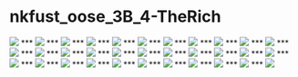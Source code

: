 nkfust_oose_3B_4-TheRich
========================
<img src="http://xpy.calfhost.com/Images/Page1.jpg">
***
<img src="http://xpy.calfhost.com/Images/Page2.jpg">
***
<img src="http://xpy.calfhost.com/Images/Page3.jpg">
***
<img src="http://xpy.calfhost.com/Images/Page4.jpg">
***
<img src="http://xpy.calfhost.com/Images/Page5.jpg">
***
<img src="http://xpy.calfhost.com/Images/Page6.jpg">
***
<img src="http://xpy.calfhost.com/Images/Page7.jpg">
***
<img src="http://xpy.calfhost.com/Images/Page8.jpg">
***
<img src="http://xpy.calfhost.com/Images/Page9.jpg">
***
<img src="http://xpy.calfhost.com/Images/Page10.jpg">
***
<img src="http://xpy.calfhost.com/Images/Page11.jpg">
***
<img src="http://xpy.calfhost.com/Images/Page12.jpg">
***
<img src="http://xpy.calfhost.com/Images/Page13.jpg">
***
<img src="http://xpy.calfhost.com/Images/Page14.jpg">
***
<img src="http://xpy.calfhost.com/Images/Page15.jpg">
***
<img src="https://fbcdn-sphotos-b-a.akamaihd.net/hphotos-ak-xap1/v/t1.0-9/10885604_762461387179324_2421774954107550776_n.jpg?oh=70f5f93fcdf1aa906276c5559b013c2c&oe=5509000A&__gda__=1425823190_4135e8b026f2f73493c482dd4839d0de">
***
<img src="http://xpy.calfhost.com/Images/Page16.jpg">
***
<img src="http://xpy.calfhost.com/Images/Page17.jpg">
***
<img src="http://i.imgur.com/LwTVTYL.jpg">
***
<img src="http://xpy.calfhost.com/Images/Page19.jpg">
***
<img src="http://xpy.calfhost.com/Images/Page20.jpg">
***
<img src="http://xpy.calfhost.com/Images/Page21.jpg">
***
<img src="http://xpy.calfhost.com/Images/Page22.jpg">
***
<img src="http://xpy.calfhost.com/Images/Page23.jpg">
***
<img src="http://xpy.calfhost.com/Images/Page24.jpg">
***
<img src="http://i.imgur.com/dSKiLk9.jpg">
***
<img src="http://i.imgur.com/TJYrSwG.jpg">
***
<img src="http://i.imgur.com/d9ZYokp.jpg">
***
<img src="http://i.imgur.com/0AxqXfk.jpg">
***
<img src="http://i.imgur.com/5iHcjnY.jpg">
***
<img src="http://i.imgur.com/N92nCQk.jpg">
***
<img src="http://i.imgur.com/tU5OrlX.jpg">
***
<img src="https://fbcdn-sphotos-b-a.akamaihd.net/hphotos-ak-xap1/v/t1.0-9/10885604_762461387179324_2421774954107550776_n.jpg?oh=70f5f93fcdf1aa906276c5559b013c2c&oe=5509000A&__gda__=1425823190_4135e8b026f2f73493c482dd4839d0de">
